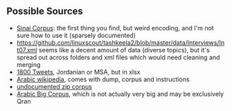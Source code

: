 ## Possible Sources

- [Sinai Corpus](https://github.com/mohabmes/Sinai-corpus/blob/master/src/sample.txt): the first thing you find, but weird encoding, and I'm not sure how to use it (sparsely documented)
- <https://github.com/linuxscout/tashkeela2/blob/master/data/Interviews/Int07.xml> seems like a decent amount of data (diverse topics), but it's spread out across folders and xml files which would need cleaning and merging
- [1800 Tweets](https://github.com/komari6/Arabic-twitter-corpus-AJGT), Jordanian or MSA, but in xlsx
- [Arabic wikipedia](https://github.com/motazsaad/arwikiExtracts), comes with dump, corpus and instructions
- [undocumented zip corpus](https://github.com/almoslmi/masc)
- [Arabic Big Corpus](https://github.com/mohataher/arabic_big_corpus), which is not actually very big and may be exclusively Qran